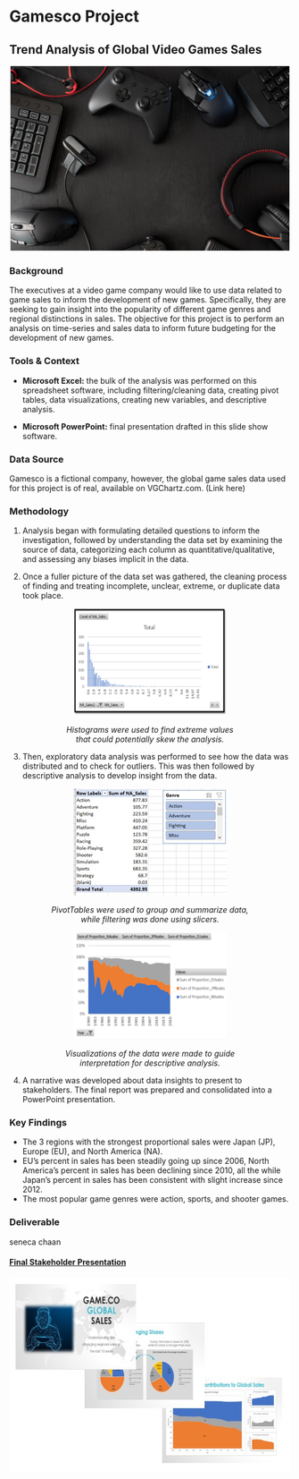 # Gamesco Project
## Trend Analysis of Global Video Games Sales
<p align="center">
  <img width="500" height="330" src="Images/videogames.jpg"/>
</p>

### Background
The executives at a video game company would like to use data related to game sales to inform the development of new games. Specifically, they are seeking to gain insight into the popularity of different game genres and regional distinctions in sales. The objective for this project is to perform an analysis on time-series and sales data to inform future budgeting for the development of new games. 

### Tools & Context
- **Microsoft Excel:** the bulk of the analysis was performed on this spreadsheet software, including filtering/cleaning data, creating pivot tables, data visualizations, creating new variables, and descriptive analysis. 

- **Microsoft PowerPoint:**  final presentation drafted in this slide show software. 

### Data Source
Gamesco is a fictional company, however, the global game sales data used for this project is of real, available on VGChartz.com. 
(Link here)

### Methodology
1. Analysis began with formulating detailed questions to inform the investigation, followed by understanding the data set by examining the source of data, categorizing each column as quantitative/qualitative, and assessing any biases implicit in the data. 

2. Once a fuller picture of the data set was gathered, the cleaning process of finding and treating incomplete, unclear, extreme, or duplicate data took place.

<p align="center">
  <img width="275" height="192" src="Images/histogram.png"/>
</p>
<p align="center">
  <em>Histograms were used to find extreme values<br>that could potentially skew the analysis.</em>
</p>

3. Then, exploratory data analysis was performed to see how the data was distributed and to check for outliers. This was then followed by descriptive analysis to develop insight from the data. 

<p align="center">
  <img width="275" height="192" src="Images/slicers.jpg"/>
</p>
<p align="center">
  <em>PivotTables were used to group and summarize data,<br>while filtering was done using slicers.</em>
</p>
<p align="center">
  <img width="275" height="192" src="Images/areachart.png"/>
</p>
<p align="center">
  <em>Visualizations of the data were made to guide<br>interpretation for descriptive analysis.</em>
</p>

4.  A narrative was developed about data insights to present to stakeholders. The final report was prepared and consolidated into a PowerPoint presentation.

### Key Findings
- The 3 regions with the strongest proportional sales were Japan (JP), Europe (EU), and North America (NA).
- EU’s percent in sales has been steadily going up since 2006, North America’s percent in sales has been declining since 2010, all the while Japan’s percent in sales has been consistent with slight increase since 2012.
- The most popular game genres were action, sports, and shooter games. 

### Deliverable

seneca chaan

#### [Final Stakeholder Presentation](https://drive.google.com/file/d/1o_6Km6w59hyS-gmy7FzcsOWjvWDH4FlL/view?usp=sharing)

<p align="center">
  <img width="635" height="348" src="Images/presentation.jpg"/>
</p>

